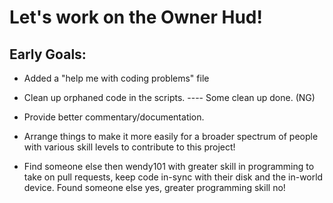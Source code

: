 Let's work on the Owner Hud!
===========================

Early Goals:
------------

- Added a "help me with coding problems" file
- Clean up orphaned code in the scripts. ---- Some clean up done. (NG)
- Provide better commentary/documentation.
- Arrange things to make it more easily for a broader spectrum of people with various skill levels to contribute to this project!

- Find someone else then wendy101 with greater skill in programming to take on pull requests, keep code in-sync with their disk and the in-world device.
Found someone else yes, greater programming skill no!
